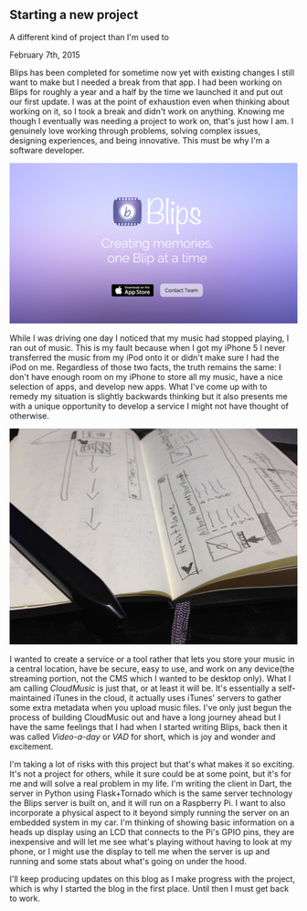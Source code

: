 ## Starting a new project

A different kind of project than I'm used to

February 7th, 2015

Blips has been completed for sometime now yet with existing changes I still want to make but I needed a break from that
app. I had been working on Blips for roughly a year and a half by the time we launched it and put out our first update.
I was at the point of exhaustion even when thinking about working on it, so I took a break and didn't work on anything.
Knowing me though I eventually was needing a project to work on, that's just how I am. I genuinely love working through
problems, solving complex issues, designing experiences, and being innovative. This must be why I'm a software developer.

![Blips website capture](Blog/Starting_a_new_project/blips1.png "Blips was the largest project that I ever had the pleasure of working on")

While I was driving one day I noticed that my music had stopped playing, I ran out of music. This is my fault because
when I got my iPhone 5 I never transferred the music from my iPod onto it or didn't make sure I had the iPod on me.
Regardless of those two facts, the truth remains the same: I don't have enough room on my iPhone to store all my music,
have a nice selection of apps, and develop new apps. What I've come up with to remedy my situation is slightly backwards
thinking but it also presents me with a unique opportunity to develop a service I might not have thought of otherwise.

![Early drawing of CloudMusic](Blog/Starting_a_new_project/earlydrawings1.jpg "Early concepts of what I wanted the CMS to look like")

I wanted to create a service or a tool rather that lets you store your music in a central location, have be secure,
easy to use, and work on any device(the streaming portion, not the CMS which I wanted to be desktop only). What I am
calling *CloudMusic* is just that, or at least it will be. It's essentially a self-maintained iTunes in the cloud, it actually
uses iTunes' servers to gather some extra metadata when you upload music files. I've only just begun the process of building
CloudMusic out and have a long journey ahead but I have the same feelings that I had when I started writing Blips, back then
it was called *Video-a-day* or *VAD* for short, which is joy and wonder and excitement.

I'm taking a lot of risks with this project but that's what makes it so exciting. It's not a project for others, while it
sure could be at some point, but it's for me and will solve a real problem in my life. I'm writing the client in Dart,
the server in Python using Flask+Tornado which is the same server technology the Blips server is built on, and it will
run on a Raspberry Pi. I want to also incorporate a physical aspect to it beyond simply running the server on an embedded
system in my car. I'm thinking of showing basic information on a heads up display using an LCD that connects to the Pi's
GPIO pins, they are inexpensive and will let me see what's playing without having to look at my phone, or I might use the
display to tell me when the server is up and running and some stats about what's going on under the hood.

I'll keep producing updates on this blog as I make progress with the project, which is why I started the blog in the first
place. Until then I must get back to work.